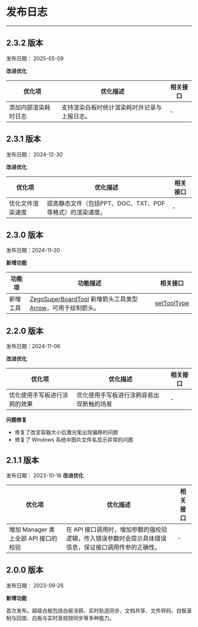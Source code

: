 # 发布日志
---

## 2.3.2 版本

发布日期： 2025-05-09

**改进优化**

| 优化项  | 优化描述 | 相关接口 |
| -----  | ---- | ----- |
| 添加内部渲染耗时日志 | 支持渲染白板时统计渲染耗时并记录与上报日志。 | - |


## 2.3.1 版本

发布日期： 2024-12-30

**改进优化**

| 优化项  | 优化描述 | 相关接口 |
| -----  | ---- | ----- |
| 优化文件渲染速度 | 提高静态文件（包括PPT、DOC、TXT、PDF等格式）的渲染速度。| - |


## 2.3.0 版本

发布日期：2024-11-20

**新增功能**

| 功能项  | 功能描述 | 相关接口 |
| -----  | ---- | ----- |
| 新增工具 | [ZegoSuperBoardTool](https://doc-zh.zego.im/article/api?doc=superboard_API~javascript_electron~enum~ZegoSuperBoardTool) 新增箭头工具类型 [Arrow](https://doc-zh.zego.im/article/api?doc=superboard_API~javascript_electron~enum~ZegoSuperBoardTool#arrow)，可用于绘制箭头。 | [setToolType](https://doc-zh.zego.im/article/api?doc=superboard_API~javascript_electron~class~ZegoSuperBoardManager#set-tool-type)|


## 2.2.0 版本

发布日期：2024-11-06

**改进优化**

| 优化项  | 优化描述 | 相关接口 |
| -----  | ---- | ----- |
| 优化使用手写板进行涂鸦的效果| 优化使用手写板进行涂鸦容易出现断触的场景 | - |

**问题修复**

- 修复了改变容器大小后激光笔出现偏移的问题
- 修复了 Windows 系统中图片文件名显示异常的问题


## 2.1.1 版本

发布日期： 2023-10-16
**改进优化**

| 优化项  | 优化描述 | 相关接口 |
| -----  | ---- | ----- |
| 增加 Manager 类上全部 API 接口的校验 | 在 API 接口调用时，增加参数的强校验逻辑，传入错误参数时会提示具体错误信息，保证接口调用传参的正确性。| - |


## 2.0.0 版本

发布日期： 2023-09-26

**新增功能**

首次发布。超级白板包括白板涂鸦、实时轨迹同步、文档共享、文件转码、白板录制与回放、白板与实时音视频同步等多种能力。
